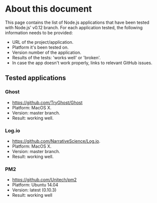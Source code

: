 # About this document

This page contains the list of Node.js applications that have been tested with Node.js' v0.12 branch. For each application tested, the following information needs to be provided:
- URL of the project/application.
- Platform it's been tested on.
- Version number of the application.
- Results of the tests: 'works well' or 'broken'.
- In case the app doesn't work properly, links to relevant GitHub issues.

## Tested applications

### Ghost

* https://github.com/TryGhost/Ghost
* Platform: MacOS X.
* Version: master branch.
* Result: working well. 

### Log.io

* https://github.com/NarrativeScience/Log.io.
* Platform: MacOS X.
* Version: master branch.
* Result: working well.

### PM2

* https://github.com/Unitech/pm2
* Platform: Ubuntu 14.04
* Version: latest (0.10.3)
* Result: working well